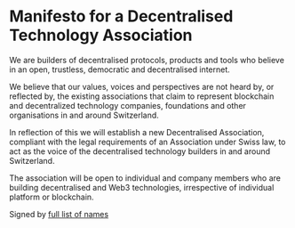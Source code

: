 # Manifesto for a Decentralised Technology Association

We are builders of decentralised protocols, products and tools who believe in an open, trustless, democratic and decentralised internet. 

We believe that our values, voices and perspectives are not heard by, or reflected by, the existing associations that claim to represent blockchain and decentralized technology companies, foundations and other organisations in and around Switzerland.

In reflection of this we will establish a new Decentralised Association, compliant with the legal requirements of an Association under Swiss law, to act as the voice of the decentralised technology builders in and around Switzerland. 

The association will be open to individual and company members who are building decentralised and Web3 technologies, irrespective of individual platform or blockchain.

Signed by
[full list of names](https://github.com/validitylabs/builderManifesto/issues/1)
